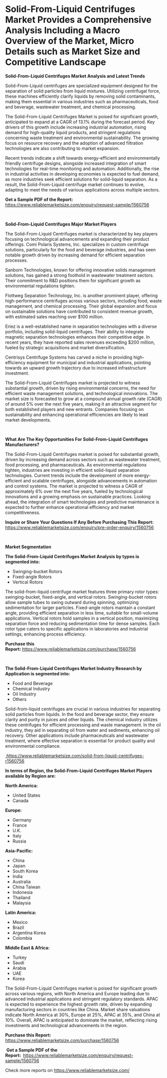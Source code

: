 <p><h1>Solid-From-Liquid Centrifuges Market Provides a Comprehensive Analysis Including a Macro Overview of the Market, Micro Details such as Market Size and Competitive Landscape</h1></p><p><strong>Solid-From-Liquid Centrifuges Market Analysis and Latest Trends</strong></p>
<p><p>Solid-From-Liquid centrifuges are specialized equipment designed for the separation of solid particles from liquid mixtures. Utilizing centrifugal force, these machines efficiently clarify liquids by removing solid contaminants, making them essential in various industries such as pharmaceuticals, food and beverage, wastewater treatment, and chemical processing.</p><p>The Solid-From-Liquid Centrifuges Market is poised for significant growth, anticipated to expand at a CAGR of 13.1% during the forecast period. Key drivers of this growth include increasing industrial automation, rising demand for high-quality liquid products, and stringent regulations concerning waste treatment and environmental sustainability. The growing focus on resource recovery and the adoption of advanced filtration technologies are also contributing to market expansion.</p><p>Recent trends indicate a shift towards energy-efficient and environmentally friendly centrifuge designs, alongside increased integration of smart technologies for real-time monitoring and automation. Additionally, the rise in industrial activities in developing economies is expected to fuel demand, as more industries seek efficient solutions for solid-liquid separation. As a result, the Solid-From-Liquid centrifuge market continues to evolve, adapting to meet the needs of various applications across multiple sectors.</p></p>
<p><strong>Get a Sample PDF of the Report:&nbsp;</strong> <a href="https://www.reliablemarketsize.com/enquiry/request-sample/1560756?utm_campaign=1888&utm_medium=2&utm_source=Github&utm_content=ia&utm_term=25022025&utm_id=solid-from-liquid-centrifuges">https://www.reliablemarketsize.com/enquiry/request-sample/1560756</a></p>
<p>&nbsp;</p>
<p><strong>Solid-From-Liquid Centrifuges Major Market Players</strong></p>
<p><p>The Solid-From-Liquid Centrifuges market is characterized by key players focusing on technological advancements and expanding their product offerings. Comi Polaris Systems, Inc. specializes in custom centrifuge solutions, particularly for the food and beverage industries, and has seen notable growth driven by increasing demand for efficient separation processes.</p><p>Sanborn Technologies, known for offering innovative solids management solutions, has gained a strong foothold in wastewater treatment sectors. Their commitment to R&D positions them for significant growth as environmental regulations tighten.</p><p>Flottweg Separation Technology, Inc. is another prominent player, offering high-performance centrifuges across various sectors, including food, waste management, and chemical processing. Their global expansion and focus on sustainable solutions have contributed to consistent revenue growth, with estimated sales reaching over $100 million.</p><p>Eriez is a well-established name in separation technologies with a diverse portfolio, including solid-liquid centrifuges. Their ability to integrate magnetic separation technologies enhances their competitive edge. In recent years, they have reported sales revenues exceeding $200 million, fueled by strategic acquisitions and market diversification.</p><p>Centrisys Centrifuge Systems has carved a niche in providing high-efficiency equipment for municipal and industrial applications, pointing towards an upward growth trajectory due to increased infrastructure investment.</p><p>The Solid-From-Liquid Centrifuges market is projected to witness substantial growth, driven by rising environmental concerns, the need for efficient waste management solutions, and technological innovations. The market size is forecasted to grow at a compound annual growth rate (CAGR) of around 5% over the next five years, making it an attractive segment for both established players and new entrants. Companies focusing on sustainability and enhancing operational efficiencies are likely to lead market developments.</p></p>
<p>&nbsp;</p>
<p><strong>What Are The Key Opportunities For Solid-From-Liquid Centrifuges Manufacturers?</strong></p>
<p><p>The Solid-From-Liquid Centrifuges market is poised for substantial growth, driven by increasing demand across sectors such as wastewater treatment, food processing, and pharmaceuticals. As environmental regulations tighten, industries are investing in efficient solid-liquid separation technologies. Current trends include the development of more energy-efficient and scalable centrifuges, alongside advancements in automation and control systems. The market is projected to witness a CAGR of approximately 6% over the next five years, fueled by technological innovations and a growing emphasis on sustainable practices. Looking ahead, the integration of smart technologies and predictive maintenance is expected to further enhance operational efficiency and market competitiveness.</p></p>
<p><strong>Inquire or Share Your Questions If Any Before Purchasing This Report:</strong> <a href="https://www.reliablemarketsize.com/enquiry/pre-order-enquiry/1560756?utm_campaign=1888&utm_medium=2&utm_source=Github&utm_content=ia&utm_term=25022025&utm_id=solid-from-liquid-centrifuges">https://www.reliablemarketsize.com/enquiry/pre-order-enquiry/1560756</a></p>
<p>&nbsp;</p>
<p><strong>Market Segmentation</strong></p>
<p><strong>The Solid-From-Liquid Centrifuges Market Analysis by types is segmented into:</strong></p>
<p><ul><li>Swinging-bucket Rotors</li><li>Fixed-angle Rotors</li><li>Vertical Rotors</li></ul></p>
<p><p>The solid-from-liquid centrifuge market features three primary rotor types: swinging-bucket, fixed-angle, and vertical rotors. Swinging-bucket rotors allow sample tubes to swing outward during spinning, optimizing sedimentation for larger particles. Fixed-angle rotors maintain a constant angle, providing efficient separation in less time, suitable for small-volume applications. Vertical rotors hold samples in a vertical position, maximizing separation force and reducing sedimentation time for dense samples. Each rotor type caters to specific applications in laboratories and industrial settings, enhancing process efficiency.</p></p>
<p><strong>Purchase this Report:&nbsp;</strong><a href="https://www.reliablemarketsize.com/purchase/1560756?utm_campaign=1888&utm_medium=2&utm_source=Github&utm_content=ia&utm_term=25022025&utm_id=solid-from-liquid-centrifuges">https://www.reliablemarketsize.com/purchase/1560756</a></p>
<p>&nbsp;</p>
<p><strong>The Solid-From-Liquid Centrifuges Market Industry Research by Application is segmented into:</strong></p>
<p><ul><li>Food and Beverage</li><li>Chemical Industry</li><li>Oil Industry</li><li>Others</li></ul></p>
<p><p>Solid-from-liquid centrifuges are crucial in various industries for separating solid particles from liquids. In the food and beverage sector, they ensure clarity and purity in juices and other liquids. The chemical industry utilizes these centrifuges for efficient processing and waste management. In the oil industry, they aid in separating oil from water and sediments, enhancing oil recovery. Other applications include pharmaceuticals and wastewater treatment, where effective separation is essential for product quality and environmental compliance.</p></p>
<p><a href="https://www.reliablemarketsize.com/solid-from-liquid-centrifuges-r1560756?utm_campaign=1888&utm_medium=2&utm_source=Github&utm_content=ia&utm_term=25022025&utm_id=solid-from-liquid-centrifuges">&nbsp;https://www.reliablemarketsize.com/solid-from-liquid-centrifuges-r1560756</a></p>
<p><strong>In terms of Region, the Solid-From-Liquid Centrifuges Market Players available by Region are:</strong></p>
<p>
    <p> <strong> North America: </strong>
        <ul>
            <li>United States</li>
            <li>Canada</li>
        </ul>
        </p> 
    <p> <strong> Europe: </strong>
        <ul>
            <li>Germany</li>
            <li>France</li>
            <li>U.K.</li>
            <li>Italy</li>
            <li>Russia</li>
        </ul>
        </p> 
    <p> <strong> Asia-Pacific: </strong>
        <ul>
            <li>China</li>
            <li>Japan</li>
            <li>South Korea</li>
            <li>India</li>
            <li>Australia</li>
            <li>China Taiwan</li>
            <li>Indonesia</li>
            <li>Thailand</li>
            <li>Malaysia</li>
        </ul>
        </p> 
    <p> <strong> Latin America: </strong>
        <ul>
            <li>Mexico</li>
            <li>Brazil</li>
            <li>Argentina Korea</li>
            <li>Colombia</li>
        </ul>
        </p> 
    <p> <strong> Middle East & Africa: </strong>
        <ul>
            <li>Turkey</li>
            <li>Saudi</li>
            <li>Arabia</li>
            <li>UAE</li>
            <li>Korea</li>
        </ul>
    </p>
    </p>
<p><p>The Solid-From-Liquid Centrifuges market is poised for significant growth across various regions, with North America and Europe leading due to advanced industrial applications and stringent regulatory standards. APAC is expected to experience the highest growth rate, driven by expanding manufacturing sectors in countries like China. Market share valuations indicate North America at 30%, Europe at 25%, APAC at 35%, and China at 10%. Overall, APAC is anticipated to dominate the market, reflecting rising investments and technological advancements in the region.</p></p>
<p><strong>Purchase this Report: </strong><a href="https://www.reliablemarketsize.com/purchase/1560756?utm_campaign=1888&utm_medium=2&utm_source=Github&utm_content=ia&utm_term=25022025&utm_id=solid-from-liquid-centrifuges">https://www.reliablemarketsize.com/purchase/1560756</a></p>
<p>&nbsp;<strong>Get a Sample PDF of the Report:&nbsp;&nbsp;</strong><a href="https://www.reliablemarketsize.com/enquiry/request-sample/1560756?utm_campaign=1888&utm_medium=2&utm_source=Github&utm_content=ia&utm_term=25022025&utm_id=solid-from-liquid-centrifuges">https://www.reliablemarketsize.com/enquiry/request-sample/1560756</a></p>
<p><strong></strong></p>
<p>Check more reports on <a href="https://www.reliablemarketsize.com/?utm_campaign=1888&utm_medium=2&utm_source=Github&utm_content=ia&utm_term=25022025&utm_id=solid-from-liquid-centrifuges">https://www.reliablemarketsize.com/</a></p>
